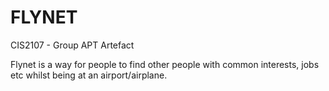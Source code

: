 # FLYNET
CIS2107 - Group APT Artefact

Flynet is a way for people to find other people with common interests, jobs etc whilst being at an airport/airplane.
